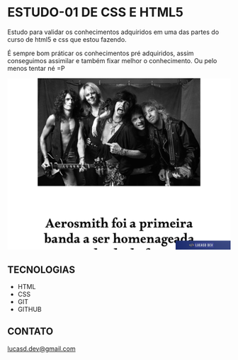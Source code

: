 # ESTUDO-01 DE CSS E HTML5

Estudo para validar os conhecimentos adquiridos em uma das partes do curso de html5 e css que estou fazendo.

É sempre bom práticar os conhecimentos pré adquiridos, assim conseguimos assimilar e também fixar melhor o conhecimento. Ou pelo menos tentar né =P

![preview](./.github/preview.png)

## TECNOLOGIAS

- HTML
- CSS
- GIT
- GITHUB

## CONTATO
lucasd.dev@gmail.com
